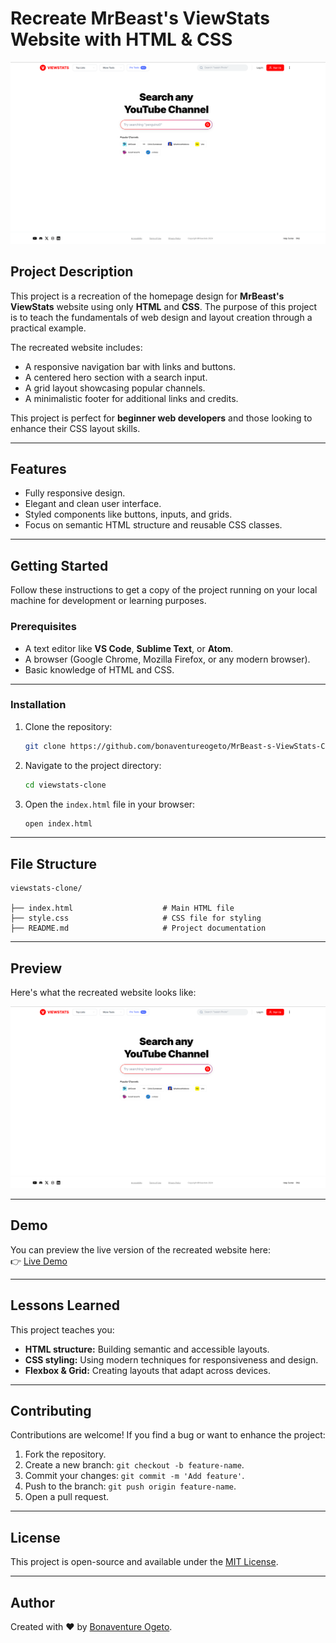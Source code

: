 # **Recreate MrBeast's ViewStats Website with HTML & CSS**

![ViewStats Website Screenshot](./images/viewstats-screenshot.png)

## **Project Description**
This project is a recreation of the homepage design for **MrBeast's ViewStats** website using only **HTML** and **CSS**. The purpose of this project is to teach the fundamentals of web design and layout creation through a practical example.

The recreated website includes:
- A responsive navigation bar with links and buttons.
- A centered hero section with a search input.
- A grid layout showcasing popular channels.
- A minimalistic footer for additional links and credits.

This project is perfect for **beginner web developers** and those looking to enhance their CSS layout skills.

---

## **Features**
- Fully responsive design.
- Elegant and clean user interface.
- Styled components like buttons, inputs, and grids.
- Focus on semantic HTML structure and reusable CSS classes.

---

## **Getting Started**
Follow these instructions to get a copy of the project running on your local machine for development or learning purposes.

### **Prerequisites**
- A text editor like **VS Code**, **Sublime Text**, or **Atom**.
- A browser (Google Chrome, Mozilla Firefox, or any modern browser).
- Basic knowledge of HTML and CSS.

---

### **Installation**
1. Clone the repository:
   ```bash
   git clone https://github.com/bonaventureogeto/MrBeast-s-ViewStats-Clone.git
   ```
2. Navigate to the project directory:
   ```bash
   cd viewstats-clone
   ```
3. Open the `index.html` file in your browser:
   ```bash
   open index.html
   ```

---

## **File Structure**
```
viewstats-clone/

├── index.html                    # Main HTML file
├── style.css                     # CSS file for styling
├── README.md                     # Project documentation
```

---

## **Preview**
Here's what the recreated website looks like:

![ViewStats Screenshot](./images/viewstats-screenshot.png)

---

## **Demo**
You can preview the live version of the recreated website here:  
👉 [Live Demo](https://bonaventureogeto.github.io/MrBeast-s-ViewStats-Clone)

---

## **Lessons Learned**
This project teaches you:
- **HTML structure:** Building semantic and accessible layouts.
- **CSS styling:** Using modern techniques for responsiveness and design.
- **Flexbox & Grid:** Creating layouts that adapt across devices.

---

## **Contributing**
Contributions are welcome! If you find a bug or want to enhance the project:
1. Fork the repository.
2. Create a new branch: `git checkout -b feature-name`.
3. Commit your changes: `git commit -m 'Add feature'`.
4. Push to the branch: `git push origin feature-name`.
5. Open a pull request.

---

## **License**
This project is open-source and available under the [MIT License](LICENSE).

---

## **Author**
Created with ❤️ by [Bonaventure Ogeto](https://github.com/bonaventureogeto).